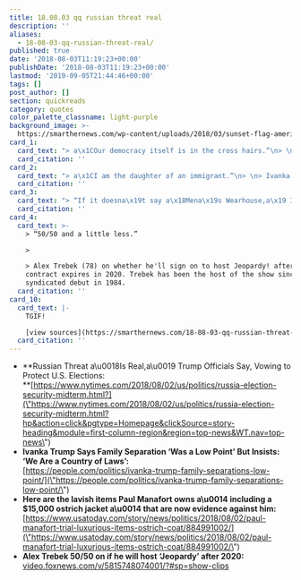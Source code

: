 ```yaml
---
title: 18.08.03 qq russian threat real
description: ''
aliases:
  - 18-08-03-qq-russian-threat-real/
published: true
date: '2018-08-03T11:19:23+00:00'
publishDate: '2018-08-03T11:19:23+00:00'
lastmod: '2019-09-05T21:44:46+00:00'
tags: []
post_author: []
section: quickreads
category: quotes
color_palette_classname: light-purple
background_image: >-
  https://smarthernews.com/wp-content/uploads/2018/03/sunset-flag-america-fields-scaled.jpg
card_1:
  card_text: "> a\x1COur democracy itself is in the cross hairs.”\n> \n> Dept of Homeland Security Sec. Kirstjen Nielsen during a briefing about Russian interference in America's elections. Noting progress has been made, Nielsen confirmed Russia's \"willingness and a capability\" to hack into election rolls or voting infrastructure."
  card_citation: ''
card_2:
  card_text: "> a\x1CI am the daughter of an immigrant.”\n> \n> Ivanka Trump, Pres. Trumpa\x18s daughter and senior adviser. She went on to say of her mother \"she came to this country legally and we have to be very careful about incentivizing behavior that puts children at risk of being trafficked, at risk of entering this country with coyotes or making an incredibly dangerous journey alone.\""
  card_citation: ''
card_3:
  card_text: "> “If it doesna\x19t say a\x18Mena\x19s Wearhouse,a\x19 I dona\x19t know it.a\x1D\n> \n> Judge T.S. Ellis III, asking about the brand names of defendantA Paul Manaforta\x19s lavish wardrobe paid for with wire transfers from offshore accounts, including a $15,000A ostrich-skin jacket."
  card_citation: ''
card_4:
  card_text: >-
    > “50/50 and a little less.”

    > 

    > Alex Trebek (78) on whether he'll sign on to host Jeopardy! after his
    contract expires in 2020. Trebek has been the host of the show since its
    syndicated debut in 1984.
  card_citation: ''
card_10:
  card_text: |-
    TGIF!

    [view sources](https://smarthernews.com/18-08-03-qq-russian-threat-real/)
  card_citation: ''
---
```

*   **Russian Threat a\\u0018Is Real,a\\u0019 Trump Officials Say, Vowing to Protect U.S. Elections:  
    **[https://www.nytimes.com/2018/08/02/us/politics/russia-election-security-midterm.html?](\"https://www.nytimes.com/2018/08/02/us/politics/russia-election-security-midterm.html?hp&action=click&pgtype=Homepage&clickSource=story-heading&module=first-column-region&region=top-news&WT.nav=top-news\")
*   **Ivanka Trump Says Family Separation ‘Was a Low Point’ But Insists: ‘We Are a Country of Laws’:**  
    [https://people.com/politics/ivanka-trump-family-separations-low-point/](\"https://people.com/politics/ivanka-trump-family-separations-low-point/\")
*   **Here are the lavish items Paul Manafort owns a\\u0014 including a $15,000 ostrich jacket a\\u0014 that are now evidence against him:**  
    [https://www.usatoday.com/story/news/politics/2018/08/02/paul-manafort-trial-luxurious-items-ostrich-coat/884991002/](\"https://www.usatoday.com/story/news/politics/2018/08/02/paul-manafort-trial-luxurious-items-ostrich-coat/884991002/\")
*   **Alex Trebek 50/50 on if he will host ‘Jeopardy’ after 2020:**  
    [video.foxnews.com/v/5815748074001/?#sp=show-clips](\"http://video.foxnews.com/v/5815748074001/?#sp=show-clips\")
